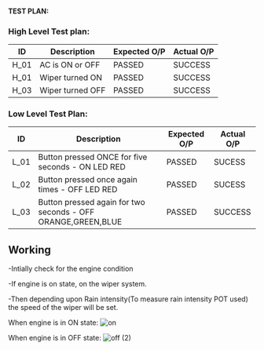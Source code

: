 
#### TEST PLAN:
### High Level Test plan:
| ID    | Description                             | Expected O/P | Actual O/P | 
|-------|-----------------------------------------| ------------ | ---------- | 
| H_01  |AC is  ON or OFF             |PASSED        |SUCCESS     | 
| H_01  |Wiper turned ON                     |PASSED        |SUCCESS     |
| H_03  |Wiper turned OFF             |PASSED        |SUCCESS     | 


### Low Level Test Plan:
| ID    | Description           | Expected O/P | Actual O/P | 
|-------|-----------------------| ------------ | -----------|
| L_01  |Button pressed ONCE for five seconds - ON LED RED          | PASSED       |SUCESS      |
| L_02  |Button pressed once again times - OFF LED RED | PASSED       |SUCESS      | Scenario     |
| L_03  |Button pressed again for two seconds - OFF ORANGE,GREEN,BLUE  | PASSED       |SUCCESS     | 


## Working

-Intially check for the engine condition

-If engine is on state, on the wiper system.

-Then depending upon Rain intensity(To measure rain intensity POT used) the speed of the wiper will be set.




When engine is in ON state:
![on](https://user-images.githubusercontent.com/79862567/168426851-0902a8c4-f47f-4aa0-8e76-e30ede15c307.jpeg)



When engine is in OFF state:
![off (2)](https://user-images.githubusercontent.com/79862567/168426873-29aebb2b-6dcb-47c1-8b7c-b8bc094d3220.jpeg)
